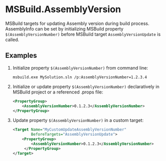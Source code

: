 # MSBuild.AssemblyVersion
MSBuild targets for updating Assembly version during build process.
AssemblyInfo can be set by initializing MSBuild property `$(AssemblyVersionNumber)`
before MSBuild target `AssemblyVersionUpdate` is called.

## Examples
1. Initialize property `$(AssemblyVersionNumber)` from command line:
   ```
   msbuild.exe MySolution.sln /p:AssemblyVersionNumber=1.2.3.4
   ```
   
2. Initialize or update property `$(AssemblyVersionNumber)` declaratively in MSBuild project or a referenced .props file:
   ```xml
   <PropertyGroup>
       <AssemblyVersionNumber>0.1.2.3</AssemblyVersionNumber>
   </PropertyGroup>
   ```
   
3. Update property `$(AssemblyVersionNumber)` in a custom target:
   ```xml
   <Target Name="MyCustomUpdateAssemblyVersionNumber"
           BeforeTargets="AssemblyVersionUpdate">
       <PropertyGroup>
           <AssemblyVersionNumber>0.1.2.3</AssemblyVersionNumber>
        </PropertyGroup>
   </Target>
   ```